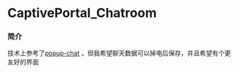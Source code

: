 # CaptivePortal_Chatroom
### 简介
技术上参考了[popup-chat](https://github.com/tlack/popup-chat) ，但我希望聊天数据可以掉电后保存，并且希望有个更友好的界面

